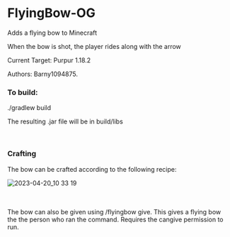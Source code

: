 # FlyingBow-OG
Adds a flying bow to Minecraft

When the bow is shot, the player rides along with the arrow

Current Target: Purpur 1.18.2

Authors: Barny1094875.

<h3>To build:</h3>

./gradlew build

The resulting .jar file will be in build/libs

<br>
<h3>Crafting</h3>
The bow can be crafted according to the following recipe:

![2023-04-20_10 33 19](https://user-images.githubusercontent.com/128558829/233399588-72e6a73e-7a2a-4ac7-85da-8bd88ae7de6b.png)

<br>
<br>
The bow can also be given using /flyingbow give. This gives a flying bow the the person who ran the command. Requires the cangive permission to run.
